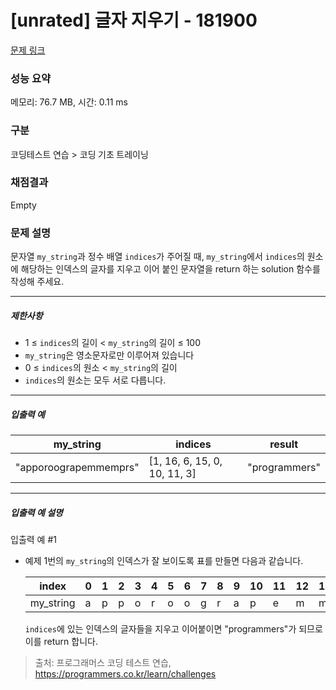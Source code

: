 # [unrated] 글자 지우기 - 181900 

[문제 링크](https://school.programmers.co.kr/learn/courses/30/lessons/181900) 

### 성능 요약

메모리: 76.7 MB, 시간: 0.11 ms

### 구분

코딩테스트 연습 > 코딩 기초 트레이닝

### 채점결과

Empty

### 문제 설명

<p>문자열 <code>my_string</code>과 정수 배열 <code>indices</code>가 주어질 때, <code>my_string</code>에서 <code>indices</code>의 원소에 해당하는 인덱스의 글자를 지우고 이어 붙인 문자열을 return 하는 solution 함수를 작성해 주세요.</p>

<hr>

<h5>제한사항</h5>

<ul>
<li>1 ≤ <code>indices</code>의 길이 &lt; <code>my_string</code>의 길이 ≤ 100</li>
<li><code>my_string</code>은 영소문자로만 이루어져 있습니다</li>
<li>0 ≤ <code>indices</code>의 원소 &lt; <code>my_string</code>의 길이</li>
<li><code>indices</code>의 원소는 모두 서로 다릅니다.</li>
</ul>

<hr>

<h5>입출력 예</h5>
<table class="table">
        <thead><tr>
<th>my_string</th>
<th>indices</th>
<th>result</th>
</tr>
</thead>
        <tbody><tr>
<td>"apporoograpemmemprs"</td>
<td>[1, 16, 6, 15, 0, 10, 11, 3]</td>
<td>"programmers"</td>
</tr>
</tbody>
      </table>
<hr>

<h5>입출력 예 설명</h5>

<p>입출력 예 #1</p>

<ul>
<li><p>예제 1번의 <code>my_string</code>의 인덱스가 잘 보이도록 표를 만들면 다음과 같습니다.</p>
<table class="table">
        <thead><tr>
<th>index</th>
<th>0</th>
<th>1</th>
<th>2</th>
<th>3</th>
<th>4</th>
<th>5</th>
<th>6</th>
<th>7</th>
<th>8</th>
<th>9</th>
<th>10</th>
<th>11</th>
<th>12</th>
<th>13</th>
<th>14</th>
<th>15</th>
<th>16</th>
<th>17</th>
<th>18</th>
</tr>
</thead>
        <tbody><tr>
<td>my_string</td>
<td>a</td>
<td>p</td>
<td>p</td>
<td>o</td>
<td>r</td>
<td>o</td>
<td>o</td>
<td>g</td>
<td>r</td>
<td>a</td>
<td>p</td>
<td>e</td>
<td>m</td>
<td>m</td>
<td>e</td>
<td>m</td>
<td>p</td>
<td>r</td>
<td>s</td>
</tr>
</tbody>
      </table>
<p><code>indices</code>에 있는 인덱스의 글자들을 지우고 이어붙이면 "programmers"가 되므로 이를 return 합니다.</p></li>
</ul>


> 출처: 프로그래머스 코딩 테스트 연습, https://programmers.co.kr/learn/challenges